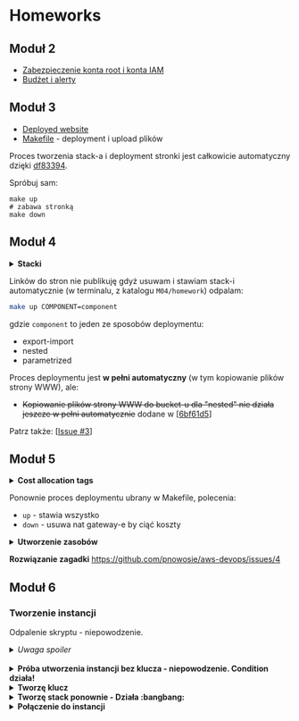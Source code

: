 # Homeworks

## Moduł 2
- [Zabezpieczenie konta root i konta IAM](https://github.com/pnowosie/aws-devops/issues/1)
- [Budżet i alerty](https://github.com/pnowosie/aws-devops/issues/2)

## Moduł 3
- [Deployed website](http://website-single-template-website-dev-s3website-dtxgarz9vgv7.s3-website-eu-west-1.amazonaws.com/)
- [Makefile](https://github.com/pnowosie/aws-devops/blob/master/M03/homework/Makefile) - deployment i upload plików

Proces tworzenia stack-a i deployment stronki jest całkowicie automatyczny dzięki [df83394](https://github.com/pnowosie/aws-devops/commit/df8339475a609deca887e30641dd91aea5d53b60).

Spróbuj sam:
```
make up
# zabawa stronką
make down
```

## Moduł 4

<details>
  <summary><b>Stacki</b></summary>

![image](https://user-images.githubusercontent.com/1813036/122029481-34a2b400-cdcd-11eb-8664-0f98e134085a.png)
</details>

Linków do stron nie publikuję gdyż usuwam i stawiam stack-i automatycznie (w terminalu, z katalogu `M04/homework`)
odpalam:

```bash
make up COMPONENT=component
```

gdzie `component` to jeden ze sposobów deploymentu:
- export-import
- nested
- parametrized

Proces deploymentu jest **w pełni automatyczny** (w tym kopiowanie plików strony WWW), ale:

- ~~Kopiowanie plików strony WWW do bucket-u dla "nested" nie działa jeszcze w pełni automatycznie~~
    dodane w [[6bf61d5](https://github.com/pnowosie/aws-devops/commit/6bf61d5e954266c2176302b8151bbdfd489affae)]

Patrz także: [[Issue #3](https://github.com/pnowosie/aws-devops/issues/3)]

## Moduł 5

<details>
  <summary><b>Cost allocation tags</b></summary>

<img width="783" alt="obraz" src="https://user-images.githubusercontent.com/1813036/122638908-3cc56100-d0f7-11eb-8e81-1a6c6820b66e.png">
</details>


Ponownie proces deploymentu ubrany w Makefile, polecenia:
- `up` - stawia wszystko
- `down` - usuwa nat gateway-e by ciąć koszty


<details>
  <summary><b>Utworzenie zasobów</b></summary>

**Terminal - AWS CLI**
<img width="1312" alt="obraz" src="https://user-images.githubusercontent.com/1813036/122639872-b3b12880-d0fc-11eb-9c26-77d807c4de9b.png">

**AWS - Web console**

- Stacki
<br/>
<img width="1154" alt="obraz" src="https://user-images.githubusercontent.com/1813036/122639955-19051980-d0fd-11eb-9ab4-509654d04e24.png">

- VPC
<br/>
<img width="632" alt="obraz" src="https://user-images.githubusercontent.com/1813036/122640006-4651c780-d0fd-11eb-8524-a4e730a6d393.png">

</details>


**Rozwiązanie zagadki**
https://github.com/pnowosie/aws-devops/issues/4

## Moduł 6

### Tworzenie instancji

Odpalenie skryptu - niepowodzenie. 
<details>
  <summary><i>Uwaga spoiler</i></summary>
W poleceniu `memes-generator/operations/commands/deploy-jumphost.sh` brakuje capability `--capabilities CAPABILITY_NAMED_IAM`

Prosta poprawka - brawo :clap: Karolina.
</details>
<br/>

<details>
  <summary><b>Próba utworzenia instancji bez klucza - niepowodzenie. Condition działa!</b></summary>

![image](https://user-images.githubusercontent.com/1813036/123264523-67018f00-d4fa-11eb-9f67-b7351bd9ddce.png)
</details>

<details>
  <summary><b>Tworzę klucz</b></summary>

```bash
aws ec2 create-key-pair --key-name memes-generator-dev-jumphost-key (...)

aws ec2 describe-key-pairs \
  --key-names memes-generator-dev-jumphost-key \
  --output yaml | tee
KeyPairs:
- KeyFingerprint: 27:30:8c:95:4d:c1:c8:31:fd:cc:35:24:92:df:e4:40:37:6c:dd:26
  KeyName: memes-generator-dev-jumphost-key
  KeyPairId: key-01e515XXXXXXXXXXX
  Tags: []
```
</details>

<details>
  <summary><b>Tworzę stack ponownie - Działa :bangbang:</b></summary>

```bash
make up

...
aws cloudformation deploy --template-file memes-generator/operations/templates/jumphost.yaml ...

Waiting for changeset to be created..
Waiting for stack create/update to complete
Successfully created/updated stack - memes-generator-operations-jumphost-dev
make[1]: Leaving directory '/home/pnowosie/Proj/edu/aws-devops/project'
touch .network
```

![image](https://user-images.githubusercontent.com/1813036/123268042-f65c7180-d4fd-11eb-83e6-e25f8c358d5e.png)

</details>

<details>
  <summary><b>Połączenie do instancji</b></summary>

**1. SSH**

```bash
ssh -i "~/.aws/jumphost-key.pem" ec2-user@ec2-XXXXXXXXXXXXX.eu-west-1.compute.amazonaws.com
Last login: Thu Jun 24 13:17:40 2021 from XXX

       __|  __|_  )
       _|  (     /   Amazon Linux 2 AMI
      ___|\___|___|

https://aws.amazon.com/amazon-linux-2/
[ec2-user@ip-10-0-46-21 ~]$ ls -la
razem 16
drwx------ 3 ec2-user ec2-user  95 06-24 13:18 .
drwxr-xr-x 3 root     root      22 06-24 12:59 ..
-rw------- 1 ec2-user ec2-user  13 06-24 13:18 .bash_history
-rw-r--r-- 1 ec2-user ec2-user  18 2020-07-15  .bash_logout
-rw-r--r-- 1 ec2-user ec2-user 193 2020-07-15  .bash_profile
-rw-r--r-- 1 ec2-user ec2-user 231 2020-07-15  .bashrc
drwx------ 2 ec2-user ec2-user  29 06-24 12:59 .ssh
[ec2-user@ip-10-0-46-21 ~]$ logout
Connection to ec2-XXXXXXXXXXXXX.eu-west-1.compute.amazonaws.com closed.
```

**2. Session Manager**

Do połączenia się z Jumphost-em użyję Session Manager-a z AWS CLI. W tym celu instaluję [plugin dla CLI](https://docs.aws.amazon.com/systems-manager/latest/userguide/session-manager-working-with-install-plugin.html)

```bash
make-network show-jumphost | tee
aws cloudformation describe-stacks     --stack-name memes-generator-operations-jumphost-dev     --output yaml     --query Stacks[].Outputs[]     --region eu-west-1
- Description: The ID of Jump Host Instance
  OutputKey: JumpHostInstanceId
  OutputValue: i-05bcaXXXXXXXXXXXX
- Description: Public IP address of the jumphost instance
...

aws ssm start-session --target i-05bcaXXXXXXXXXXXX --region $REGION

Starting session with SessionId: cli-admin-0XXXXXXXXXXXXXXXX
sh-4.2$ whoami
ssm-user
sh-4.2$ ls /
bin  boot  dev	etc  home  lib	lib64  local  media  mnt  opt  proc  root  run	sbin  srv  sys	tmp  usr  var
sh-4.2$ ls /home
ec2-user  ssm-user
sh-4.2$ exit


Exiting session with sessionId: cli-admin-0XXXXXXXXXXXXXXXX.
```

Zaobserwuj, ze na maszynie są konta dla dwóch userów:
* ec2-user - przy połączeniu przez SSH
* ssm-user - przy połączeniu przez SSM

</details>
<br/>
